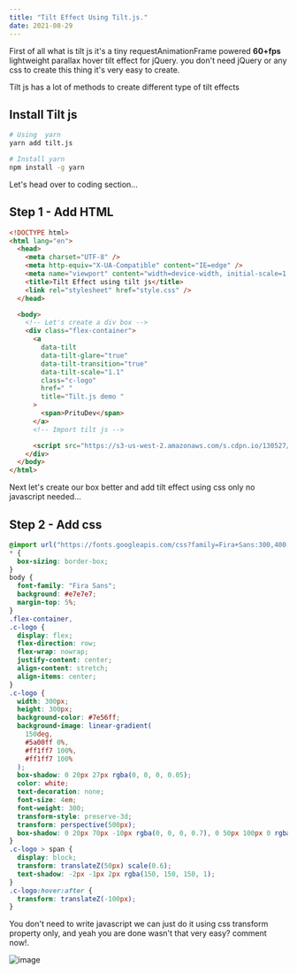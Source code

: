 ```yaml
---
title: "Tilt Effect Using Tilt.js."
date: 2021-08-29
---
```


First of all what is tilt js it's a tiny requestAnimationFrame powered **60+fps** lightweight parallax hover tilt effect for jQuery. you don't need jQuery or any css to create this thing it's very easy to create.

Tilt js has a lot of methods to create different type of tilt effects

## Install Tilt js

```bash
# Using  yarn
yarn add tilt.js

# Install yarn
npm install -g yarn
```

Let's head over to coding section...

## Step 1 - Add HTML

```html
<!DOCTYPE html>
<html lang="en">
  <head>
    <meta charset="UTF-8" />
    <meta http-equiv="X-UA-Compatible" content="IE=edge" />
    <meta name="viewport" content="width=device-width, initial-scale=1.0" />
    <title>Tilt Effect using tilt js</title>
    <link rel="stylesheet" href="style.css" />
  </head>

  <body>
    <!-- Let's create a div box -->
    <div class="flex-container">
      <a
        data-tilt
        data-tilt-glare="true"
        data-tilt-transition="true"
        data-tilt-scale="1.1"
        class="c-logo"
        href=" "
        title="Tilt.js demo "
      >
        <span>PrituDev</span>
      </a>
      <!-- Import tilt js -->

      <script src="https://s3-us-west-2.amazonaws.com/s.cdpn.io/130527/vanilla-tilt.min.js"></script>
    </div>
  </body>
</html>
```

Next let's create our box better and add tilt effect using css only no javascript needed...

## Step 2 - Add css

```css
@import url("https://fonts.googleapis.com/css?family=Fira+Sans:300,400,500,600,700");
* {
  box-sizing: border-box;
}
body {
  font-family: "Fira Sans";
  background: #e7e7e7;
  margin-top: 5%;
}
.flex-container,
.c-logo {
  display: flex;
  flex-direction: row;
  flex-wrap: nowrap;
  justify-content: center;
  align-content: stretch;
  align-items: center;
}
.c-logo {
  width: 300px;
  height: 300px;
  background-color: #7e56ff;
  background-image: linear-gradient(
    150deg,
    #5a00ff 0%,
    #ff1ff7 100%,
    #ff1ff7 100%
  );
  box-shadow: 0 20px 27px rgba(0, 0, 0, 0.05);
  color: white;
  text-decoration: none;
  font-size: 4em;
  font-weight: 300;
  transform-style: preserve-3d;
  transform: perspective(500px);
  box-shadow: 0 20px 70px -10px rgba(0, 0, 0, 0.7), 0 50px 100px 0 rgba(0, 0, 0, 0.2);
}
.c-logo > span {
  display: block;
  transform: translateZ(50px) scale(0.6);
  text-shadow: -2px -1px 2px rgba(150, 150, 150, 1);
}
.c-logo:hover:after {
  transform: translateZ(-100px);
}
```

You don't need to write javascript we can just do it using css transform property only, and yeah you are done wasn't that very easy? comment now!.

![image](https://dev-to-uploads.s3.amazonaws.com/uploads/articles/0078kp928zrg6rou0r0u.png)
